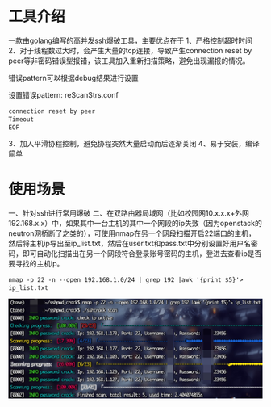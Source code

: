 # 工具介绍
一款由golang编写的高并发ssh爆破工具，主要优点在于
1、严格控制超时时间
2、对于线程数过大时，会产生大量的tcp连接，导致产生connection reset by peer等非密码错误型报错，该工具加入重新扫描策略，避免出现漏报的情况。

错误pattern可以根据debug结果进行设置

设置错误pattern: reScanStrs.conf

```
connection reset by peer
Timeout
EOF
```

3、加入平滑协程控制，避免协程突然大量启动而后逐渐关闭
4、易于安装，编译简单

# 使用场景

一、针对ssh进行常用爆破
二、在双路由器局域网（比如校园网10.x.x.x+外网192.168.x.x）中，如果其中一台主机的其中一个网段的ip失效（因为openstack的neutron网桥断了之类的），可使用nmap在另一个网段扫描开启22端口的主机，然后将主机ip导出至ip_list.txt，然后在user.txt和pass.txt中分别设置好用户名密码，即可自动化扫描出在另一个网段符合登录账号密码的主机，登进去查看ip是否要寻找的主机ip。

```shell
nmap -p 22 -n --open 192.168.1.0/24 | grep 192 |awk '{print $5}'> ip_list.txt
```

![image-20220627113650660](readme/image-20220627113650660.png)